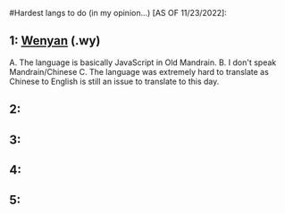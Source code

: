 #Hardest langs to do (in my opinion...) [AS OF 11/23/2022]:

## 1: [Wenyan](https://github.com/livxy/Bruhs-in-50-languages/blob/master/EsotericLangs/bruh.wy) (.wy)
A. The language is basically JavaScript in Old Mandrain. 
B. I don't speak Mandrain/Chinese
C. The language was extremely hard to translate as Chinese to English is still an issue to translate to this day.

## 2:

## 3:

## 4:

## 5:
